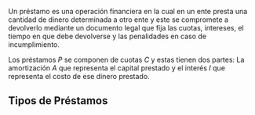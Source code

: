 Un préstamo es una operación financiera en la cual en un ente presta una cantidad de dinero determinada a otro ente y este se compromete a devolverlo mediante un documento legal que fija las cuotas, intereses, el tiempo en que debe devolverse y las penalidades en caso de incumplimiento.

Los préstamos $P$ se componen de cuotas $C$ y estas tienen dos partes: La amortización $A$ que representa el capital prestado y el interés $I$ que representa el costo de ese dinero prestado.

## Tipos de Préstamos

